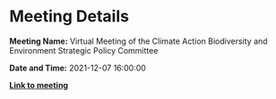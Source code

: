 # Meeting Details

**Meeting Name:** Virtual Meeting of the Climate Action Biodiversity and Environment Strategic Policy Committee

**Date and Time:** 2021-12-07 16:00:00

**<a href="https://www.limerick.ie/council/whats-on/meeting-climate-action-biodiversity-and-environment-strategic-policy-committee-9" target="_blank">Link to meeting</a>**
